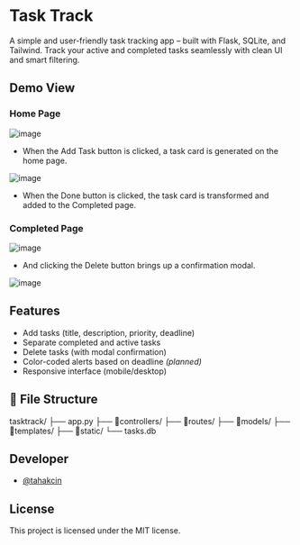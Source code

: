 # Task Track

A simple and user-friendly task tracking app – built with Flask, SQLite, and Tailwind.
Track your active and completed tasks seamlessly with clean UI and smart filtering.

## Demo View

### Home Page

![image](https://github.com/user-attachments/assets/73ece10c-b8a9-4766-94e8-ad14f56ffcdb)

- When the Add Task button is clicked, a task card is generated on the home page.

![image](https://github.com/user-attachments/assets/1440064c-e072-4967-b502-da4afb3142dd)

- When the Done button is clicked, the task card is transformed and added to the Completed page.

### Completed Page
![image](https://github.com/user-attachments/assets/fc4fee30-5321-4c34-901d-b6425ec3dbb0)

- And clicking the Delete button brings up a confirmation modal.
  
![image](https://github.com/user-attachments/assets/b8622f6c-7798-4b48-9329-0f819e48b099)



## Features

- Add tasks (title, description, priority, deadline)
- Separate completed and active tasks
- Delete tasks (with modal confirmation)
- Color-coded alerts based on deadline *(planned)*
- Responsive interface (mobile/desktop)

## 📁 File Structure
tasktrack/
├── app.py
├── 📂controllers/
├── 📂routes/
├── 📂models/
├── 📂templates/
├── 📂static/
└── tasks.db

## Developer

- [@tahakcin](https://github.com/tahakcin)

## License

This project is licensed under the MIT license.
